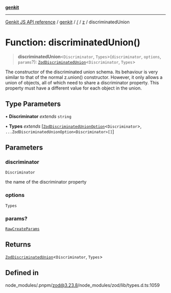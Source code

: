 [**genkit**](../../../README.md)

***

[Genkit JS API reference](../../../../README.md) / [genkit](../../../README.md) / [/](../../../README.md) / [z](../README.md) / discriminatedUnion

# Function: discriminatedUnion()

> **discriminatedUnion**\<`Discriminator`, `Types`\>(`discriminator`, `options`, `params`?): [`ZodDiscriminatedUnion`](../classes/ZodDiscriminatedUnion.md)\<`Discriminator`, `Types`\>

The constructor of the discriminated union schema. Its behaviour is very similar to that of the normal z.union() constructor.
However, it only allows a union of objects, all of which need to share a discriminator property. This property must
have a different value for each object in the union.

## Type Parameters

• **Discriminator** *extends* `string`

• **Types** *extends* [[`ZodDiscriminatedUnionOption`](../type-aliases/ZodDiscriminatedUnionOption.md)\<`Discriminator`\>, `...ZodDiscriminatedUnionOption<Discriminator>[]`]

## Parameters

### discriminator

`Discriminator`

the name of the discriminator property

### options

`Types`

### params?

[`RawCreateParams`](../type-aliases/RawCreateParams.md)

## Returns

[`ZodDiscriminatedUnion`](../classes/ZodDiscriminatedUnion.md)\<`Discriminator`, `Types`\>

## Defined in

node\_modules/.pnpm/zod@3.23.8/node\_modules/zod/lib/types.d.ts:1059
